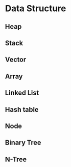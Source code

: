 # Data Structure


## Heap

## Stack

## Vector 

## Array

## Linked List

## Hash table

## Node

## Binary Tree

## N-Tree

